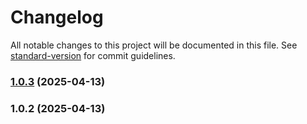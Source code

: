 # Changelog

All notable changes to this project will be documented in this file. See [standard-version](https://github.com/conventional-changelog/standard-version) for commit guidelines.

### [1.0.3](https://github.com/pedramsafaei/obscure-string/compare/v1.0.2...v1.0.3) (2025-04-13)

### 1.0.2 (2025-04-13)
